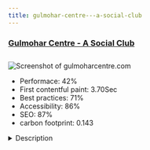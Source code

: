 ```yaml
---
title: gulmohar-centre---a-social-club
---
```


<div style="height: 3rem">
  <a href="http://gulmoharcentre.com"><h3>Gulmohar Centre - A Social Club</h3></a>
</div>
<img loading="lazy" src="/images/thumbs/gulmoharcentre.com.jpg" alt="Screenshot of gulmoharcentre.com" />
<ul>
  <li>Performace: 42%</li>
  <li>
    First contentful paint:
    3.70Sec
  </li>
  <li>Best practices: 71%</li>
  <li>Accessibility: 86%</li>
  <li>SEO: 87%</li>
  <li>carbon footprint: 0.143</li>
</ul>
<details>
  <summary>Description</summary>
  <p>Gulmohar Cenre is the residents' club for Gulmohar Park. It is open to outsiders too. People can enjoy number of facilities here like gym, swimming, restaurant & bar and many more stuff at once place. A nice place to visit in heart of South Delhi.We remodeled old HTML:website into joomla based responsive website with attractive images and sticky navigation bar at top. A lot more interesting feature are to be added soon.</p>
</details>

